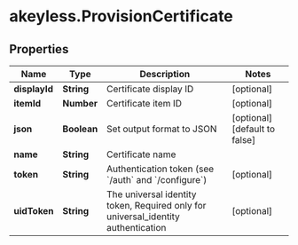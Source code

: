 # akeyless.ProvisionCertificate

## Properties

Name | Type | Description | Notes
------------ | ------------- | ------------- | -------------
**displayId** | **String** | Certificate display ID | [optional] 
**itemId** | **Number** | Certificate item ID | [optional] 
**json** | **Boolean** | Set output format to JSON | [optional] [default to false]
**name** | **String** | Certificate name | 
**token** | **String** | Authentication token (see &#x60;/auth&#x60; and &#x60;/configure&#x60;) | [optional] 
**uidToken** | **String** | The universal identity token, Required only for universal_identity authentication | [optional] 


